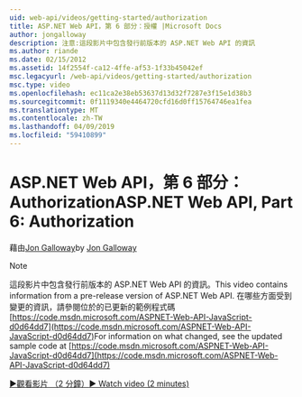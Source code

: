 ```yaml
---
uid: web-api/videos/getting-started/authorization
title: ASP.NET Web API，第 6 部分：授權 |Microsoft Docs
author: jongalloway
description: 注意:這段影片中包含發行前版本的 ASP.NET Web API 的資訊
ms.author: riande
ms.date: 02/15/2012
ms.assetid: 14f2554f-ca12-4ffe-af53-1f33b45042ef
msc.legacyurl: /web-api/videos/getting-started/authorization
msc.type: video
ms.openlocfilehash: ec11ca2e38eb53637d13d32f7287e3f15e1d38b3
ms.sourcegitcommit: 0f1119340e4464720cfd16d0ff15764746ea1fea
ms.translationtype: MT
ms.contentlocale: zh-TW
ms.lasthandoff: 04/09/2019
ms.locfileid: "59410899"
---
```

# <a name="aspnet-web-api-part-6-authorization"></a><span data-ttu-id="a7d63-103">ASP.NET Web API，第 6 部分：Authorization</span><span class="sxs-lookup"><span data-stu-id="a7d63-103">ASP.NET Web API, Part 6: Authorization</span></span>

<span data-ttu-id="a7d63-104">藉由[Jon Galloway](https://github.com/jongalloway)</span><span class="sxs-lookup"><span data-stu-id="a7d63-104">by [Jon Galloway](https://github.com/jongalloway)</span></span>

> [!NOTE]
> <span data-ttu-id="a7d63-105">這段影片中包含發行前版本的 ASP.NET Web API 的資訊。</span><span class="sxs-lookup"><span data-stu-id="a7d63-105">This video contains information from a pre-release version of ASP.NET Web API.</span></span> <span data-ttu-id="a7d63-106">在哪些方面受到變更的資訊，請參閱位於的已更新的範例程式碼 [https://code.msdn.microsoft.com/ASPNET-Web-API-JavaScript-d0d64dd7](https://code.msdn.microsoft.com/ASPNET-Web-API-JavaScript-d0d64dd7)</span><span class="sxs-lookup"><span data-stu-id="a7d63-106">For information on what changed, see the updated sample code at [https://code.msdn.microsoft.com/ASPNET-Web-API-JavaScript-d0d64dd7](https://code.msdn.microsoft.com/ASPNET-Web-API-JavaScript-d0d64dd7)</span></span>

[<span data-ttu-id="a7d63-107">&#9654;觀看影片 （2 分鐘）</span><span class="sxs-lookup"><span data-stu-id="a7d63-107">&#9654; Watch video (2 minutes)</span></span>](https://channel9.msdn.com/Blogs/ASP-NET-Site-Videos/authorization)
